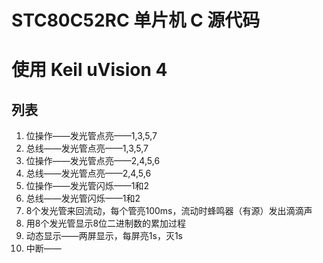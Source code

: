 # STC80C52RC 单片机 C 源代码
# 使用 Keil uVision 4

## 列表
1. 位操作——发光管点亮——1,3,5,7
2. 总线——发光管点亮——1,3,5,7
3. 位操作——发光管点亮——2,4,5,6
4. 总线——发光管点亮——2,4,5,6
5. 位操作——发光管闪烁——1和2
6. 总线——发光管闪烁——1和2
7. 8个发光管来回流动，每个管亮100ms，流动时蜂鸣器（有源）发出滴滴声
8. 用8个发光管显示8位二进制数的累加过程
9. 动态显示——两屏显示，每屏亮1s，灭1s
10. 中断——